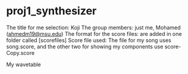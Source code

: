 # proj1_synthesizer
The title for me selection: Koji
The group members: just me, Mohamed (ahmedm19@msu.edu)
The format for the score files: are added in one folder called [scorefiles]
Score file used: The file for my song uses song.score, and the other two for showing my components use score-Copy.score

My wavetable
